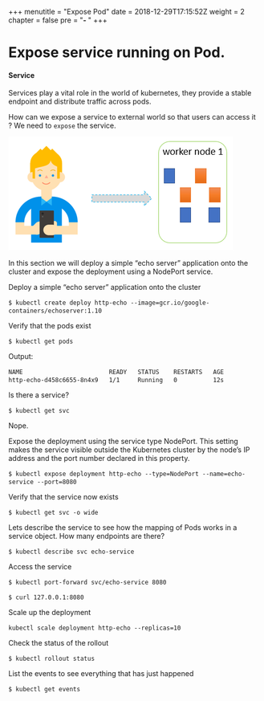 +++
menutitle = "Expose Pod"
date = 2018-12-29T17:15:52Z
weight = 2
chapter = false
pre = "<b>- </b>"
+++

# Expose service running on Pod.

#### Service

Services play a vital role in the world of kubernetes, they provide a stable endpoint and distribute traffic across pods. 

How can we expose a service to external world so that users can access it ? We need to `expose` the service.

![Pod](pod-service.png?classess=shadow)

In this section we will deploy a simple “echo server” application onto the cluster and expose the deployment using a NodePort service.

Deploy a simple “echo server” application onto the cluster
```shell
$ kubectl create deploy http-echo --image=gcr.io/google-containers/echoserver:1.10
```

Verify that the pods exist
```shell
$ kubectl get pods
```

Output:
```shell
NAME                        READY   STATUS    RESTARTS   AGE
http-echo-d458c6655-8n4x9   1/1     Running   0          12s
```

Is there a service?
```shell
$ kubectl get svc
```
Nope.

Expose the deployment using the service type NodePort. This setting makes the service visible outside the Kubernetes cluster by the node’s IP address and the port number declared in this property. 
```shell
$ kubectl expose deployment http-echo --type=NodePort --name=echo-service --port=8080
```

Verify that the service now exists
```shell
$ kubectl get svc -o wide
```

Lets describe the service to see how the mapping of Pods works in a service object. How many endpoints are there?
```shell
$ kubectl describe svc echo-service
```

Access the service
```shell
$ kubectl port-forward svc/echo-service 8080
```
```shell
$ curl 127.0.0.1:8080
```

Scale up the deployment
```shell
kubectl scale deployment http-echo --replicas=10
```

Check the status of the rollout 
```shell
$ kubectl rollout status
```

List the events to see everything that has just happened
```shell
$ kubectl get events
```


